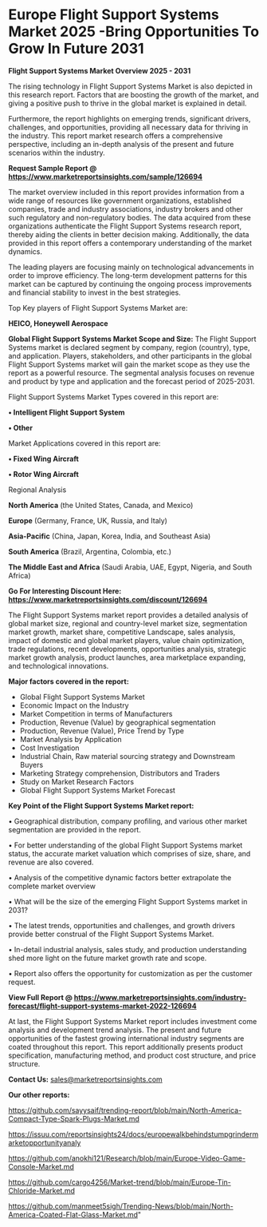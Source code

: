 # Europe Flight Support Systems Market 2025 -Bring Opportunities To Grow In Future 2031

<Strong> Flight Support Systems Market Overview 2025 - 2031</strong>

The rising technology in Flight Support Systems Market is also depicted in this research report. Factors that are boosting the growth of the market, and giving a positive push to thrive in the global market is explained in detail.

Furthermore, the report highlights on emerging trends, significant drivers, challenges, and opportunities, providing all necessary data for thriving in the industry. This report market research offers a comprehensive perspective, including an in-depth analysis of the present and future scenarios within the industry.

<strong>Request Sample Report @ <a href=https://www.marketreportsinsights.com/sample/126694>https://www.marketreportsinsights.com/sample/126694</a></strong>

The market overview included in this report provides information from a wide range of resources like government organizations, established companies, trade and industry associations, industry brokers and other such regulatory and non-regulatory bodies. The data acquired from these organizations authenticate the Flight Support Systems research report, thereby aiding the clients in better decision making. Additionally, the data provided in this report offers a contemporary understanding of the market dynamics.

The leading players are focusing mainly on technological advancements in order to improve efficiency. The long-term development patterns for this market can be captured by continuing the ongoing process improvements and financial stability to invest in the best strategies.

Top Key players of Flight Support Systems Market are:

<strong>HEICO, Honeywell Aerospace</strong>

<strong><b>Global Flight Support Systems Market Scope and Size:</b></strong>
The Flight Support Systems market is declared segment by company, region (country), type, and application. Players, stakeholders, and other participants in the global Flight Support Systems market will gain the market scope as they use the report as a powerful resource. The segmental analysis focuses on revenue and product by type and application and the forecast period of 2025-2031.

Flight Support Systems Market Types covered in this report are:

<strong>• Intelligent Flight Support System

• Other</strong>

Market Applications covered in this report are:

<strong>• Fixed Wing Aircraft

• Rotor Wing Aircraft</strong> 

Regional Analysis

<strong>North America</strong> (the United States, Canada, and Mexico)

<strong>Europe</strong> (Germany, France, UK, Russia, and Italy)

<strong>Asia-Pacific</strong> (China, Japan, Korea, India, and Southeast Asia)

<strong>South America</strong> (Brazil, Argentina, Colombia, etc.)

<strong>The Middle East and Africa</strong> (Saudi Arabia, UAE, Egypt, Nigeria, and South Africa)

<strong>Go For Interesting Discount Here: <a href=https://www.marketreportsinsights.com/discount/126694>https://www.marketreportsinsights.com/discount/126694</a></strong>

The Flight Support Systems market report provides a detailed analysis of global market size, regional and country-level market size, segmentation market growth, market share, competitive Landscape, sales analysis, impact of domestic and global market players, value chain optimization, trade regulations, recent developments, opportunities analysis, strategic market growth analysis, product launches, area marketplace expanding, and technological innovations.

<strong><b>Major factors covered in the report:</b></strong>
<ul>
  <li>Global Flight Support Systems Market </li>
  <li>Economic Impact on the Industry</li>
  <li>Market Competition in terms of Manufacturers</li>
  <li>Production, Revenue (Value) by geographical segmentation</li>
  <li>Production, Revenue (Value), Price Trend by Type</li>
  <li>Market Analysis by Application</li>
  <li>Cost Investigation</li>
  <li>Industrial Chain, Raw material sourcing strategy and Downstream Buyers</li>
  <li>Marketing Strategy comprehension, Distributors and Traders</li>
  <li>Study on Market Research Factors</li>
  <li>Global Flight Support Systems Market Forecast</li>
</ul>

<strong><b>Key Point of the Flight Support Systems Market report:</b></strong>

• Geographical distribution, company profiling, and various other market segmentation are provided in the report.

• For better understanding of the global Flight Support Systems market status, the accurate market valuation which comprises of size, share, and revenue are also covered.

• Analysis of the competitive dynamic factors better extrapolate the complete market overview

• What will be the size of the emerging Flight Support Systems market in 2031?

• The latest trends, opportunities and challenges, and growth drivers provide better construal of the Flight Support Systems Market.

• In-detail industrial analysis, sales study, and production understanding shed more light on the future market growth rate and scope.

• Report also offers the opportunity for customization as per the customer request.

<strong><b>View Full Report @ <a href=https://www.marketreportsinsights.com/industry-forecast/flight-support-systems-market-2022-126694>https://www.marketreportsinsights.com/industry-forecast/flight-support-systems-market-2022-126694</a></b></strong>


At last, the Flight Support Systems Market report includes investment come analysis and development trend analysis. The present and future opportunities of the fastest growing international industry segments are coated throughout this report. This report additionally presents product specification, manufacturing method, and product cost structure, and price structure.

<strong>Contact Us:</strong>
sales@marketreportsinsights.com

<strong>Our other reports:</strong>

<a href=https://github.com/sayysaif/trending-report/blob/main/North-America-Compact-Type-Spark-Plugs-Market.md>https://github.com/sayysaif/trending-report/blob/main/North-America-Compact-Type-Spark-Plugs-Market.md</a>

<a href=https://issuu.com/reportsinsights24/docs/europewalkbehindstumpgrindermarketopportunityanaly>https://issuu.com/reportsinsights24/docs/europewalkbehindstumpgrindermarketopportunityanaly</a>

<a href=https://github.com/anokhi121/Research/blob/main/Europe-Video-Game-Console-Market.md>https://github.com/anokhi121/Research/blob/main/Europe-Video-Game-Console-Market.md</a>

<a href=https://github.com/cargo4256/Market-trend/blob/main/Europe-Tin-Chloride-Market.md>https://github.com/cargo4256/Market-trend/blob/main/Europe-Tin-Chloride-Market.md</a>

<a href=https://github.com/manmeet5sigh/Trending-News/blob/main/North-America-Coated-Flat-Glass-Market.md>https://github.com/manmeet5sigh/Trending-News/blob/main/North-America-Coated-Flat-Glass-Market.md</a>"
